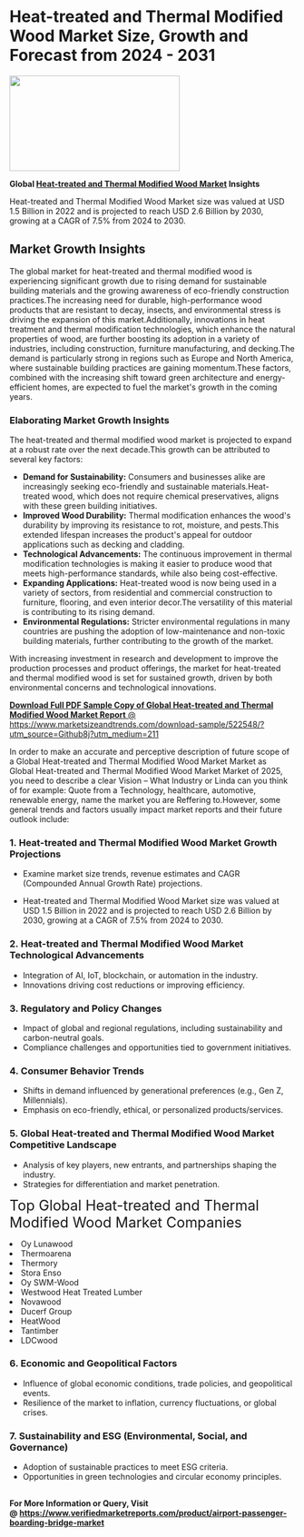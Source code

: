 <H1>Heat-treated and Thermal Modified Wood Market Size, Growth and Forecast from 2024 - 2031</H1><img class="aligncenter size-medium wp-image-584254" src="https://thirdeyenews.in/wp-content/uploads/2024/09/Global-Market-Research-300x168.jpeg" alt="" width="300" height="168" /><p><strong>Global&nbsp;<a href="https://www.marketsizeandtrends.com/download-sample/522548/?utm_source=Github8j?utm_medium=211">Heat-treated and Thermal Modified Wood Market</a> Insights</strong></p><p>Heat-treated and Thermal Modified Wood Market size was valued at USD 1.5 Billion in 2022 and is projected to reach USD 2.6 Billion by 2030, growing at a CAGR of 7.5% from 2024 to 2030.</p><p><h2>Market Growth Insights</h2> <p>The global market for heat-treated and thermal modified wood is experiencing significant growth due to rising demand for sustainable building materials and the growing awareness of eco-friendly construction practices.The increasing need for durable, high-performance wood products that are resistant to decay, insects, and environmental stress is driving the expansion of this market.Additionally, innovations in heat treatment and thermal modification technologies, which enhance the natural properties of wood, are further boosting its adoption in a variety of industries, including construction, furniture manufacturing, and decking.The demand is particularly strong in regions such as Europe and North America, where sustainable building practices are gaining momentum.These factors, combined with the increasing shift toward green architecture and energy-efficient homes, are expected to fuel the market's growth in the coming years.</p> <p><a href="#"></a></p> <h3>Elaborating Market Growth Insights</h3> <p>The heat-treated and thermal modified wood market is projected to expand at a robust rate over the next decade.This growth can be attributed to several key factors:</p> <ul> <li><strong>Demand for Sustainability:</strong> Consumers and businesses alike are increasingly seeking eco-friendly and sustainable materials.Heat-treated wood, which does not require chemical preservatives, aligns with these green building initiatives.</li> <li><strong>Improved Wood Durability:</strong> Thermal modification enhances the wood's durability by improving its resistance to rot, moisture, and pests.This extended lifespan increases the product's appeal for outdoor applications such as decking and cladding.</li> <li><strong>Technological Advancements:</strong> The continuous improvement in thermal modification technologies is making it easier to produce wood that meets high-performance standards, while also being cost-effective.</li> <li><strong>Expanding Applications:</strong> Heat-treated wood is now being used in a variety of sectors, from residential and commercial construction to furniture, flooring, and even interior decor.The versatility of this material is contributing to its rising demand.</li> <li><strong>Environmental Regulations:</strong> Stricter environmental regulations in many countries are pushing the adoption of low-maintenance and non-toxic building materials, further contributing to the growth of the market.</li> </ul> <p>With increasing investment in research and development to improve the production processes and product offerings, the market for heat-treated and thermal modified wood is set for sustained growth, driven by both environmental concerns and technological innovations.</p> <p><a href="#"></p><p><span class=""><strong>Download Full PDF Sample Copy of Global Heat-treated and Thermal Modified Wood Market Report</strong> @ <a href="https://www.marketsizeandtrends.com/download-sample/522548/?utm_source=Github8j?utm_medium=211" target="_blank">https://www.marketsizeandtrends.com/download-sample/522548/?utm_source=Github8j?utm_medium=211</a></span></p><p>In order to make an accurate and perceptive description of future scope of a Global&nbsp;Heat-treated and Thermal Modified Wood Market Market as Global&nbsp;Heat-treated and Thermal Modified Wood Market Market of 2025, you need to describe a clear Vision &ndash; What Industry or Linda can you think of for example: Quote from a Technology, healthcare, automotive, renewable energy, name the market you are Reffering to.However, some general trends and factors usually impact market reports and their future outlook include:</p><h3>1.&nbsp;<strong>Heat-treated and Thermal Modified Wood Market Growth Projections</strong></h3><ul><li>Examine market size trends, revenue estimates and CAGR (Compounded Annual Growth Rate) projections.</li><li><p>Heat-treated and Thermal Modified Wood Market size was valued at USD 1.5 Billion in 2022 and is projected to reach USD 2.6 Billion by 2030, growing at a CAGR of 7.5% from 2024 to 2030.</p></li></ul><h3>2.&nbsp;<strong>Heat-treated and Thermal Modified Wood Market Technological Advancements</strong></h3><ul><li>Integration of AI, IoT, blockchain, or automation in the industry.</li><li>Innovations driving cost reductions or improving efficiency.</li></ul><h3>3.&nbsp;<strong>Regulatory and Policy Changes</strong></h3><ul><li>Impact of global and regional regulations, including sustainability and carbon-neutral goals.</li><li>Compliance challenges and opportunities tied to government initiatives.</li></ul><h3>4.&nbsp;<strong>Consumer Behavior Trends</strong></h3><ul><li>Shifts in demand influenced by generational preferences (e.g., Gen Z, Millennials).</li><li>Emphasis on eco-friendly, ethical, or personalized products/services.</li></ul><h3>5.&nbsp;<strong>Global Heat-treated and Thermal Modified Wood Market Competitive Landscape</strong></h3><ul><li>Analysis of key players, new entrants, and partnerships shaping the industry.</li><li>Strategies for differentiation and market penetration.</li></ul><p data-pm-slice="1 1 []"><span style="color: inherit; font-family: inherit; font-size: 25px;">Top Global Heat-treated and Thermal Modified Wood Market Companies</span></p><div class="" data-test-id=""><p><li>Oy Lunawood</li><li> Thermoarena</li><li> Thermory</li><li> Stora Enso</li><li> Oy SWM-Wood</li><li> Westwood Heat Treated Lumber</li><li> Novawood</li><li> Ducerf Group</li><li> HeatWood</li><li> Tantimber</li><li> LDCwood</li></p></div><h3>6.&nbsp;<strong>Economic and Geopolitical Factors</strong></h3><ul><li>Influence of global economic conditions, trade policies, and geopolitical events.</li><li>Resilience of the market to inflation, currency fluctuations, or global crises.</li></ul><h3>7.&nbsp;<strong>Sustainability and ESG (Environmental, Social, and Governance)</strong></h3><ul><li>Adoption of sustainable practices to meet ESG criteria.</li><li>Opportunities in green technologies and circular economy principles.</li></ul><h2><strong style="font-size: 14px;">For More Information or Query, Visit @&nbsp;</strong><a style="background-color: #ffffff; font-size: 14px;" href="https://www.marketsizeandtrends.com/report/heat-treated-and-thermal-modified-wood-market/" target="_blank">https://www.verifiedmarketreports.com/product/airport-passenger-boarding-bridge-market</a></h2>